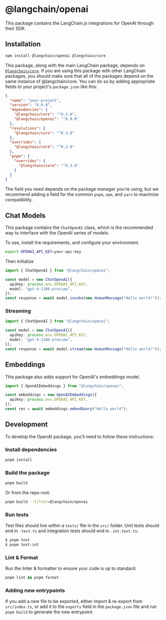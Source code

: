 # @langchain/openai

This package contains the LangChain.js integrations for OpenAI through their SDK.

## Installation

```bash npm2yarn
npm install @langchain/openai @langchain/core
```

This package, along with the main LangChain package, depends on [`@langchain/core`](https://npmjs.com/package/@langchain/core/).
If you are using this package with other LangChain packages, you should make sure that all of the packages depend on the same instance of @langchain/core.
You can do so by adding appropriate fields to your project's `package.json` like this:

```json
{
  "name": "your-project",
  "version": "0.0.0",
  "dependencies": {
    "@langchain/core": "^0.3.0",
    "@langchain/openai": "^0.0.0"
  },
  "resolutions": {
    "@langchain/core": "^0.3.0"
  },
  "overrides": {
    "@langchain/core": "^0.3.0"
  },
  "pnpm": {
    "overrides": {
      "@langchain/core": "^0.3.0"
    }
  }
}
```

The field you need depends on the package manager you're using, but we recommend adding a field for the common `pnpm`, `npm`, and `yarn` to maximize compatibility.

## Chat Models

This package contains the `ChatOpenAI` class, which is the recommended way to interface with the OpenAI series of models.

To use, install the requirements, and configure your environment.

```bash
export OPENAI_API_KEY=your-api-key
```

Then initialize

```typescript
import { ChatOpenAI } from "@langchain/openai";

const model = new ChatOpenAI({
  apiKey: process.env.OPENAI_API_KEY,
  model: "gpt-4-1106-preview",
});
const response = await model.invoke(new HumanMessage("Hello world!"));
```

### Streaming

```typescript
import { ChatOpenAI } from "@langchain/openai";

const model = new ChatOpenAI({
  apiKey: process.env.OPENAI_API_KEY,
  model: "gpt-4-1106-preview",
});
const response = await model.stream(new HumanMessage("Hello world!"));
```

## Embeddings

This package also adds support for OpenAI's embeddings model.

```typescript
import { OpenAIEmbeddings } from "@langchain/openai";

const embeddings = new OpenAIEmbeddings({
  apiKey: process.env.OPENAI_API_KEY,
});
const res = await embeddings.embedQuery("Hello world");
```

## Development

To develop the OpenAI package, you'll need to follow these instructions:

### Install dependencies

```bash
pnpm install
```

### Build the package

```bash
pnpm build
```

Or from the repo root:

```bash
pnpm build --filter=@langchain/openai
```

### Run tests

Test files should live within a `tests/` file in the `src/` folder. Unit tests should end in `.test.ts` and integration tests should
end in `.int.test.ts`:

```bash
$ pnpm test
$ pnpm test:int
```

### Lint & Format

Run the linter & formatter to ensure your code is up to standard:

```bash
pnpm lint && pnpm format
```

### Adding new entrypoints

If you add a new file to be exported, either import & re-export from `src/index.ts`, or add it to the `exports` field in the `package.json` file and run `pnpm build` to generate the new entrypoint.
